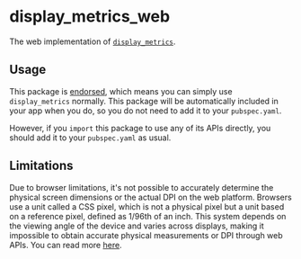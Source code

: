 # display_metrics_web

The web implementation of [`display_metrics`][1].

## Usage

This package is [endorsed][2], which means you can simply use `display_metrics`
normally. This package will be automatically included in your app when you do,
so you do not need to add it to your `pubspec.yaml`.

However, if you `import` this package to use any of its APIs directly, you
should add it to your `pubspec.yaml` as usual.

## Limitations

Due to browser limitations, it's not possible to accurately determine 
the physical screen dimensions or the actual DPI on 
the web platform. Browsers use a unit called a CSS pixel, which is not 
a physical pixel but a unit based on a reference pixel, 
defined as 1/96th of an inch. This system depends on the viewing angle of 
the device and varies across displays, making it impossible to obtain 
accurate physical measurements or DPI through web APIs. You can read more [here][3].

[1]: https://pub.dev/packages/display_metrics
[2]: https://flutter.dev/to/endorsed-federated-plugin
[3]: https://stackoverflow.com/questions/21680629/getting-the-physical-screen-dimensions-dpi-pixel-density-in-chrome-on-androi